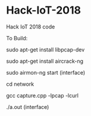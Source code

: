 # Hack-IoT-2018
Hack IoT 2018 code

To Build:

sudo apt-get install libpcap-dev

sudo apt-get install aircrack-ng

sudo airmon-ng start (interface)

cd network

gcc capture.cpp -lpcap -lcurl

./a.out (interface)

